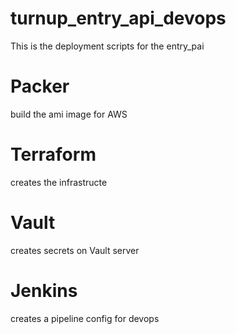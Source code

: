 # turnup_entry_api_devops
This is the deployment scripts for the entry_pai

# Packer
build the ami image for AWS

# Terraform
creates the infrastructe

# Vault
creates secrets on Vault server

# Jenkins
creates a pipeline config for devops

